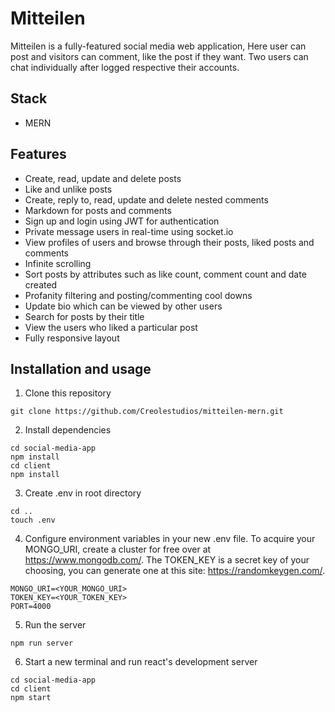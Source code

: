 # Mitteilen

Mitteilen is a fully-featured social media web application, Here user can post and visitors can comment, like the post if they want. Two users can chat individually after logged respective their accounts.

## Stack

- MERN

## Features

- Create, read, update and delete posts
- Like and unlike posts
- Create, reply to, read, update and delete nested comments
- Markdown for posts and comments
- Sign up and login using JWT for authentication
- Private message users in real-time using socket.io
- View profiles of users and browse through their posts, liked posts and comments
- Infinite scrolling
- Sort posts by attributes such as like count, comment count and date created
- Profanity filtering and posting/commenting cool downs
- Update bio which can be viewed by other users
- Search for posts by their title
- View the users who liked a particular post
- Fully responsive layout

## Installation and usage

1. Clone this repository

```
git clone https://github.com/Creolestudios/mitteilen-mern.git
```

2. Install dependencies

```
cd social-media-app
npm install
cd client
npm install
```

3. Create .env in root directory

```
cd ..
touch .env
```

4. Configure environment variables in your new .env file. To acquire your MONGO_URI, create a cluster for free over at https://www.mongodb.com/. The TOKEN_KEY is a secret key of your choosing, you can generate one at this site: https://randomkeygen.com/.

```
MONGO_URI=<YOUR_MONGO_URI>
TOKEN_KEY=<YOUR_TOKEN_KEY>
PORT=4000
```

5. Run the server

```
npm run server
```

6. Start a new terminal and run react's development server

```
cd social-media-app
cd client
npm start
```
